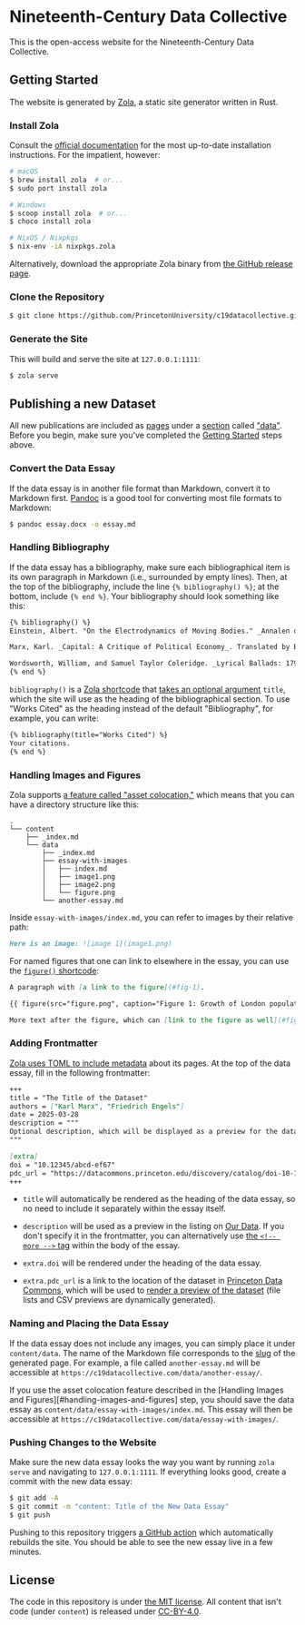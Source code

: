 # Nineteenth-Century Data Collective

This is the open-access website for the Nineteenth-Century Data Collective.

## Getting Started

The website is generated by [Zola][zola], a static site generator written in Rust.

### Install Zola

Consult the [official documentation][zola-doc] for the most up-to-date installation instructions. For the impatient, however:

```sh
# macOS
$ brew install zola  # or...
$ sudo port install zola

# Windows
$ scoop install zola  # or...
$ choco install zola

# NixOS / Nixpkgs
$ nix-env -iA nixpkgs.zola
```

Alternatively, download the appropriate Zola binary from [the GitHub release page][zola-release].

### Clone the Repository

```sh
$ git clone https://github.com/PrincetonUniversity/c19datacollective.git
```

### Generate the Site

This will build and serve the site at `127.0.0.1:1111`:

```sh
$ zola serve
```

## Publishing a new Dataset

All new publications are included as [pages][zola-pages] under a [section][zola-section] called ["data"][c19-data].
Before you begin, make sure you've completed the [Getting Started](#getting-started) steps above.

### Convert the Data Essay

If the data essay is in another file format than Markdown, convert it to Markdown first.
[Pandoc][pandoc] is a good tool for converting most file formats to Markdown:

```sh
$ pandoc essay.docx -o essay.md
```

### Handling Bibliography

If the data essay has a bibliography,
make sure each bibliographical item is its own paragraph in Markdown
(i.e., surrounded by empty lines).
Then, at the top of the bibliography, include the line `{% bibliography() %}`;
at the bottom, include `{% end %}`.
Your bibliography should look something like this:

```markdown
{% bibliography() %}
Einstein, Albert. "On the Electrodynamics of Moving Bodies." _Annalen der Physik_ 17.10 (1905): 891-921.

Marx, Karl. _Capital: A Critique of Political Economy_. Translated by Ben Fowkes, vol. 1, Penguin Books, 1981.

Wordsworth, William, and Samuel Taylor Coleridge. _Lyrical Ballads: 1798 and 1802_. Edited by Fiona Stafford, Oxford University Press, 2013.
{% end %}
```

`bibliography()` is a [Zola shortcode][zola-shortcode] that [takes an optional argument][bib-shortcode] `title`,
which the site will use as the heading of the bibliographical section.
To use "Works Cited" as the heading instead of the default "Bibliography", for example, you can write:

```markdown
{% bibliography(title="Works Cited") %}
Your citations.
{% end %}
```

### Handling Images and Figures

Zola supports [a feature called "asset colocation,"][zola-colocation]
which means that you can have a directory structure like this:

```
.
└── content
    ├── _index.md
    └── data
        ├── _index.md
        ├── essay-with-images
        │   ├── index.md
        │   ├── image1.png
        │   ├── image2.png
        │   └── figure.png
        └── another-essay.md
```

Inside `essay-with-images/index.md`, you can refer to images by their relative path:

```markdown
Here is an image: ![image 1](image1.png)
```

For named figures that one can link to elsewhere in the essay,
you can use the [`figure()` shortcode][figure-shortcode]:

```markdown
A paragraph with [a link to the figure](#fig-1).

{{ figure(src="figure.png", caption="Figure 1: Growth of London population in 1882", id="fig-1") }}

More text after the figure, which can [link to the figure as well](#fig-1).
```

### Adding Frontmatter

[Zola uses TOML to include metadata][zola-frontmatter] about its pages.
At the top of the data essay, fill in the following frontmatter:

```markdown
+++
title = "The Title of the Dataset"
authors = ["Karl Marx", "Friedrich Engels"]
date = 2025-03-28
description = """
Optional description, which will be displayed as a preview for the dataset.
"""

[extra]
doi = "10.12345/abcd-ef67"
pdc_url = "https://datacommons.princeton.edu/discovery/catalog/doi-10-12345-abcd-ef67"
+++
```

* `title` will automatically be rendered as the heading of the data essay,
  so no need to include it separately within the essay itself.

* `description` will be used as a preview in the listing on [Our Data][our-data].
  If you don't specify it in the frontmatter,
  you can alternatively use [the `<!-- more -->` tag][zola-summary] within the body of the essay.

* `extra.doi` will be rendered under the heading of the data essay.

* `extra.pdc_url` is a link to the location of the dataset in [Princeton Data Commons][pdc],
  which will be used to [render a preview of the dataset][dataview-impl]
  (file lists and CSV previews are dynamically generated).

### Naming and Placing the Data Essay

If the data essay does not include any images,
you can simply place it under `content/data`.
The name of the Markdown file corresponds to the [slug][wiki-slug] of the generated page.
For example, a file called `another-essay.md` will be accessible at `https://c19datacollective.com/data/another-essay/`.

If you use the asset colocation feature described in the [Handling Images and Figures][#handling-images-and-figures] step,
you should save the data essay as `content/data/essay-with-images/index.md`.
This essay will then be accessible at `https://c19datacollective.com/data/essay-with-images/`.

### Pushing Changes to the Website

Make sure the new data essay looks the way you want by running `zola serve` and navigating to `127.0.0.1:1111`.
If everything looks good, create a commit with the new data essay:

```sh
$ git add -A
$ git commit -m "content: Title of the New Data Essay"
$ git push
```

Pushing to this repository triggers [a GitHub action][zola-gh-action] which automatically rebuilds the site.
You should be able to see the new essay live in a few minutes.

## License

The code in this repository is under [the MIT license](LICENSE). All content that isn't code (under `content`) is released under [CC-BY-4.0](content/LICENSE).

[zola]: https://www.getzola.org
[zola-doc]: https://www.getzola.org/documentation/getting-started/installation/
[zola-release]: https://github.com/getzola/zola/releases
[zola-pages]: https://www.getzola.org/documentation/content/page/
[zola-section]: https://www.getzola.org/documentation/content/section/
[c19-data]: https://github.com/PrincetonUniversity/c19datacollective/tree/main/content/data
[pandoc]: https://pandoc.org
[zola-shortcode]: https://www.getzola.org/documentation/content/shortcodes/
[bib-shortcode]: https://github.com/PrincetonUniversity/c19datacollective/blob/main/templates/shortcodes/bibliography.html
[zola-colocation]: https://www.getzola.org/documentation/content/overview/#asset-colocation
[figure-shortcode]: https://github.com/PrincetonUniversity/c19datacollective/blob/main/templates/shortcodes/figure.html
[zola-frontmatter]: https://www.getzola.org/documentation/content/page/#front-matter
[our-data]: https://c19datacollective.com/data/
[zola-summary]: https://www.getzola.org/documentation/content/page/#summary
[pdc]: https://datacommons.princeton.edu/discovery/
[dataview-impl]: https://github.com/PrincetonUniversity/c19datacollective/blob/main/static/js/dataview.js
[wiki-slug]: https://en.wikipedia.org/wiki/Clean_URL#Slug
[zola-gh-action]: https://www.getzola.org/documentation/deployment/github-pages/
